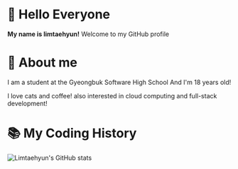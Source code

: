 # 👋 Hello Everyone
**My name is limtaehyun!**
Welcome to my GitHub profile
<br/>
# 📒 About me
I am a student at the Gyeongbuk Software High School
And I'm 18 years old!

I love cats and coffee!
also interested in cloud computing and full-stack development!
<br/>
# 📚 My Coding History
![Limtaehyun's GitHub stats](https://github-readme-stats.vercel.app/api?username=noeulnight&show_icons=true)
